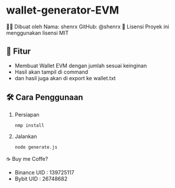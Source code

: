 # wallet-generator-EVM

👨‍💻 Dibuat oleh
Nama: shenrx
GitHub: @shenrx
📄 Lisensi
Proyek ini menggunakan lisensi MIT


## 🚀 Fitur
- Membuat Wallet EVM dengan jumlah sesuai keinginan
- Hasil akan tampil di command
- dan hasil juga akan di export ke wallet.txt

## 🛠️ Cara Penggunaan
1. Persiapan
    ```bash
    nmp install
2. Jalankan
    ```bash
    node generate.js

☕ Buy me Coffe?
- Binance UID : 139725117
- Bybit UID : 26748682
